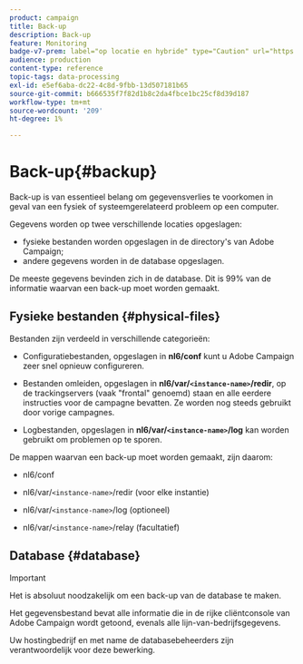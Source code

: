 ```yaml
---
product: campaign
title: Back-up
description: Back-up
feature: Monitoring
badge-v7-prem: label="op locatie en hybride" type="Caution" url="https://experienceleague.adobe.com/docs/campaign-classic/using/installing-campaign-classic/architecture-and-hosting-models/hosting-models-lp/hosting-models.html?lang=nl" tooltip="Alleen van toepassing op on-premise en hybride implementaties"
audience: production
content-type: reference
topic-tags: data-processing
exl-id: e5ef6aba-dc22-4c8d-9fbb-13d507181b65
source-git-commit: b666535f7f82d1b8c2da4fbce1bc25cf8d39d187
workflow-type: tm+mt
source-wordcount: '209'
ht-degree: 1%

---
```


# Back-up{#backup}

Back-up is van essentieel belang om gegevensverlies te voorkomen in geval van een fysiek of systeemgerelateerd probleem op een computer.

Gegevens worden op twee verschillende locaties opgeslagen:

* fysieke bestanden worden opgeslagen in de directory&#39;s van Adobe Campaign;
* andere gegevens worden in de database opgeslagen.

De meeste gegevens bevinden zich in de database. Dit is 99% van de informatie waarvan een back-up moet worden gemaakt.

## Fysieke bestanden {#physical-files}

Bestanden zijn verdeeld in verschillende categorieën:

* Configuratiebestanden, opgeslagen in **nl6/conf** kunt u Adobe Campaign zeer snel opnieuw configureren.

* Bestanden omleiden, opgeslagen in  **nl6/var/`<instance-name>`/redir**, op de trackingservers (vaak &quot;frontal&quot; genoemd) staan en alle eerdere instructies voor de campagne bevatten. Ze worden nog steeds gebruikt door vorige campagnes.

* Logbestanden, opgeslagen in **nl6/var/`<instance-name>`/log** kan worden gebruikt om problemen op te sporen.

De mappen waarvan een back-up moet worden gemaakt, zijn daarom:

* nl6/conf

* nl6/var/`<instance-name>`/redir (voor elke instantie)

* nl6/var/`<instance-name>`/log (optioneel)

* nl6/var/`<instance-name>`/relay (facultatief)


## Database {#database}

>[!IMPORTANT]
>
>Het is absoluut noodzakelijk om een back-up van de database te maken.


Het gegevensbestand bevat alle informatie die in de rijke cliëntconsole van Adobe Campaign wordt getoond, evenals alle lijn-van-bedrijfsgegevens.

Uw hostingbedrijf en met name de databasebeheerders zijn verantwoordelijk voor deze bewerking.
